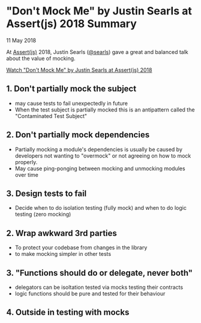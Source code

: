 # "Don't Mock Me" by Justin Searls at Assert(js) 2018 Summary

11 May 2018

At [Assert(js)](https://www.assertjs.com/) 2018, Justin Searls ([@searls](https://twitter.com/searls)) gave a great and balanced talk about the value of mocking.

[Watch "Don't Mock Me" by Justin Searls at Assert\(js\) 2018](https://vimeo.com/257056050)

## 1. Don't partially mock the subject
- may cause tests to fail unexpectedly in future
- When the test subject is partially mocked this is an antipattern called the "Contaminated Test Subject"

## 2.  Don't partially mock dependencies
- Partially mocking a module's dependencies is usually be caused by developers not wanting to "overmock" or not agreeing on how to mock properly.
- May cause ping-ponging between mocking and unmocking modules over time

## 3. Design tests to fail
- Decide when to do isolation testing (fully mock) and when to do logic testing (zero mocking)

## 2. Wrap awkward 3rd parties
- To protect your codebase from changes in the library
- to make mocking simpler in other tests

## 3. "Functions should do or delegate, never both"
- delegators can be isoltation tested via mocks testing their contracts
- ‎logic functions should be pure and tested for their behaviour

## 4. Outside in testing with mocks
